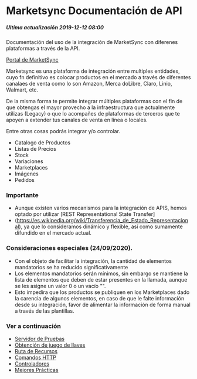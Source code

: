 # Marketsync Documentación de API 
##### Ultima actualización 2019-12-12 08:00
Documentación del uso de la integración de MarketSync con diferenes plataformas a través de la API.

[Portal de MarketSync](https://marketsync.mx)

Marketsync es una plataforma de integración entre multiples entidades, cuyo fn definitivo es colocar productos en el mercado a través de diferentes canalaes de venta como lo son Amazon, Merca doLibre, Claro, Linio, Walmart, etc.

De la misma forma te permite integrar múltiples plataformas con el fin de que obtengas el mayor provecho a la infraestructura 
que actualmente utilizas (Legacy) o que lo acompañes de plataformas de terceros que te apoyen a extender tus canales de venta 
en línea o locales.

Entre otras cosas podrás integrar y/o controlar.

- Catalogo de Productos
- Listas de Precios
- Stock
- Variaciones
- Marketplaces
- Imágenes
- Pedidos
  

### Importante
- Aunque existen varios mecanismos para la integración de APIS, hemos optado por utilizar [REST Representational State Transfer]
- (https://es.wikipedia.org/wiki/Transferencia_de_Estado_Representacional), ya que lo consideramos dinámico y flexible, así como sumamente difundido en el mercado actual. 

### Consideraciones especiales (24/09/2020).
- Con el objeto de facilitar la integración, la cantidad de elementos mandatorios se ha reducido significativamente
- Los elementos mandatorios serán mínimos, sin embargo se mantiene la lista de elementos que deben de estar presentes en la llamada, aunque se les asigne un valor 0 o un vacío "".
- Esto impedira que los productos se publiquen en los Marketplaces dado la carencia de algunos elementos, en caso
de que le falte información desde su integración, favor de alimentar la información de forma manual a través de las
plantillas.

### Ver a continuación
- [Servidor de Pruebas](https://github.com/hvalles/marketsync/blob/master/links/server.md)
- [Obtención de juego de llaves](https://github.com/hvalles/marketsync/blob/master/links/keys.md)
- [Ruta de Recursos](https://github.com/hvalles/marketsync/blob/master/links/url.md)
- [Comandos HTTP](https://github.com/hvalles/marketsync/blob/master/links/http.md)
- [Controladores](https://github.com/hvalles/marketsync/blob/master/links/controller.md)
- [Mejores Prácticas](https://github.com/hvalles/marketsync/blob/master/links/best.md)